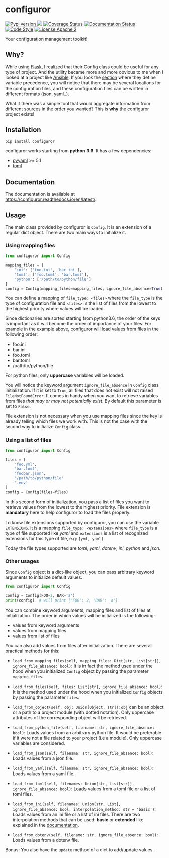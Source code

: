 # configuror

[![Pypi version](https://img.shields.io/pypi/v/configuror.svg)](https://pypi.org/project/configuror/)
![](https://github.com/lewoudar/configuror/workflows/CI/badge.svg)
[![Coverage Status](https://codecov.io/gh/lewoudar/configuror/branch/master/graphs/badge.svg?branch=master)](https://codecov.io/gh/lewoudar/configuror)
[![Documentation Status](https://readthedocs.org/projects/configuror/badge/?version=latest)](https://configuror.readthedocs.io/en/latest/?badge=latest)
[![Code Style](https://img.shields.io/badge/code%20style-black-black)](https://github.com/wntrblm/nox)
[![License Apache 2](https://img.shields.io/hexpm/l/plug.svg)](http://www.apache.org/licenses/LICENSE-2.0)

Your configuration management toolkit!

## Why?

While using [Flask](http://flask.pocoo.org/docs/1.0/), I realized that their Config class could be useful for any type
of project. And the utility became more and more obvious to me when I looked at a project like
[Ansible](https://docs.ansible.com/ansible/latest/index.html). If you look the
[section](https://docs.ansible.com/ansible/latest/user_guide/playbooks_variables.html#variable-precedence-where-should-i-put-a-variable)
where they define variable precedence, you will notice that there may be several locations for the configuration files,
and these configuration files can be written in different formats (json, yaml..).

What if there was a simple tool that would aggregate information from different sources in the order you wanted? This
is **why** the configuror project exists!

## Installation

```bash
pip install configuror
```

configuror works starting from **python 3.6**. It has a few dependencies:
- [pyyaml](https://pypi.org/project/PyYAML/) >= 5.1
- [toml](https://pypi.org/project/toml/)

## Documentation

The documentation is available at https://configuror.readthedocs.io/en/latest/.

## Usage

The main class provided by configuror is `Config`. It is an extension of a regular dict object. There are two main ways
to initialize it.

### Using mapping files

```python
from configuror import Config

mapping_files = {
    'ini': ['foo.ini', 'bar.ini'],
    'toml': ['foo.toml', 'bar.toml'],
    'python': ['/path/to/python/file']
}
config = Config(mapping_files=mapping_files, ignore_file_absence=True)
```

You can define a mapping of `file_type: <files>` where the `file_type` is the type of configuration file and `<files>`
is the list of files from the lowest to the highest priority where values will be loaded.

Since dictionaries are sorted starting from python3.6, the order of the keys is important as it will become the order of
importance of your files. For example in the example above, configuror will load values from files in the following order:
- foo.ini
- bar.ini
- foo.toml
- bar.toml
- /path/to/python/file

For python files, only **uppercase** variables will be loaded.

You will notice the keyword argument `ignore_file_absence` in `Config` class initialization. If it is set to `True`, all
files that does not exist will not raised `FileNotFoundError`. It comes in handy when you want to retrieve variables
from files *that may or may not potentially exist*. By default this parameter is set to `False`.

File extension is not necessary when you use mapping files since the key is already telling which files we work with.
This is not the case with the second way to initialize `Config` class.

### Using a list of files

```python
from configuror import Config

files = [
    'foo.yml',
    'bar.toml',
    'foobar.json',
    '/path/to/python/file'
    '.env'
]
config = Config(files=files)
```

In this second form of initialization, you pass a list of files you want to retrieve values from the lowest to the
highest priority. File extension is **mandatory** here to help configuror to load the files properly.

To know file extensions supported by configuror, you can use the variable `EXTENSIONS`. it is a mapping
`file_type: <extensions>` where `file_type` is a type of file supported like *yaml* and `extensions` is a list of
recognized extensions for this type of file, e.g: `[yml, yaml]`

Today the file types supported are *toml*, *yaml*, *dotenv*, *ini*, *python* and *json*.

### Other usages

Since `Config` object is a dict-like object, you can pass arbitrary keyword arguments to initialize default values.

```python
from configuror import Config

config = Config(FOO=2, BAR='a')
print(config)  # will print {'FOO': 2, 'BAR': 'a'}
```

You can combine keyword arguments, mapping files and list of files at initialization. The order in which values will be
initialized is the following:
- values from keyword arguments
- values from mapping files
- values from list of files

You can also add values from files after initialization. There are several practical methods for this:
- `load_from_mapping_files(self, mapping_files: Dict[str, List[str]], ignore_file_absence: bool)`: It is in fact the
method used under the hood when you initialized `Config` object by passing the parameter `mapping_files`.

- `load_from_files(self, files: List[str], ignore_file_absence: bool)`: It is the method used under the hood when you
initialized `Config` objects by passing the parameter `files`.

- `load_from_object(self, obj: Union[Object, str])`: `obj` can be an object or a path to a project module
(with dotted notation). Only uppercase attributes of the corresponding object will be retrieved.

- `load_from_python_file(self, filename: str, ignore_file_absence: bool)`: Loads values from an arbitrary python
file. It would be preferable if it were not a file related to your project (i.e a module). Only uppercase variables
are considered.

- `load_from_json(self, filename: str, ignore_file_absence: bool)`: Loads values from a json file.

- `load_from_yaml(self, filename: str, ignore_file_absence: bool)`: Loads values from a yaml file.

- `load_from_toml(self, filenames: Union[str, List[str]], ignore_file_absence: bool)`: Loads values from a toml file
or a list of toml files.

- `load_from_ini(self, filenames: Union[str, List], ignore_file_absence: bool, interpolation_method: str = 'basic')`:
Loads values from an ini file or a list of ini files. There are two interpolation methods that can be used: **basic**
or **extended** like explained in the
[documentation](https://docs.python.org/3/library/configparser.html#interpolation-of-values).

- `load_from_dotenv(self, filename: str, ignore_file_absence: bool)`: Loads values from a dotenv file.

Bonus: You also have the `update` method of a dict to add/update values.
